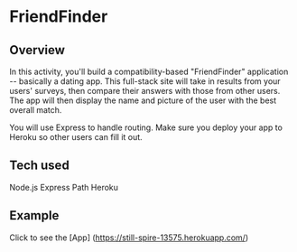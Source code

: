 # FriendFinder


## Overview

In this activity, you'll build a compatibility-based "FriendFinder" application -- basically a dating app. This full-stack site will take in results from your users' surveys, then compare their answers with those from other users. The app will then display the name and picture of the user with the best overall match.

You will use Express to handle routing. Make sure you deploy your app to Heroku so other users can fill it out.

## Tech used

Node.js 
Express
Path
Heroku

## Example

Click to see the [App] (https://still-spire-13575.herokuapp.com/)